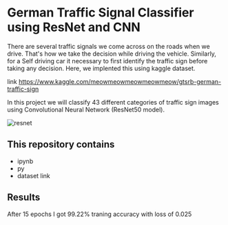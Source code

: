 # German Traffic Signal Classifier using ResNet and CNN 

There are several traffic signals we come across on the roads when we drive. That's how we take the decision while driving the vehicle. Similarly, for a Self driving car it necessary to first identify the traffic sign before taking any decision. Here, we implented this using kaggle dataset.

 link https://www.kaggle.com/meowmeowmeowmeowmeow/gtsrb-german-traffic-sign

In this project we will classify 43 different categories of traffic sign images using Convolutional Neural Network (ResNet50 model). 

![resnet](https://user-images.githubusercontent.com/40929563/54868135-85133e80-4d89-11e9-97f8-30f6ae072d87.png)


## This repository contains 

* ipynb
* py
* dataset link



## Results

After 15 epochs I got 99.22% traning accuracy with loss of 0.025
